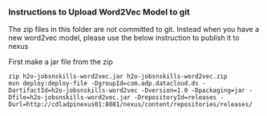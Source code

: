 ### Instructions to Upload Word2Vec Model to git 

The zip files in this folder are not committed to git. Instead when you have a new word2vec model, please use the below instruction to publish it to nexus

First make a jar file from the zip

```
zip h2o-jobsnskills-word2vec.jar h2o-jobsnskills-word2vec.zip
mvn deploy:deploy-file -DgroupId=com.adp.datacloud.ds -DartifactId=h2o-jobsnskills-word2vec -Dversion=1.0 -Dpackaging=jar -Dfile=h2o-jobsnskills-word2vec.jar -DrepositoryId=releases -Durl=http://cdladpinexus01:8081/nexus/content/repositories/releases/ 
```